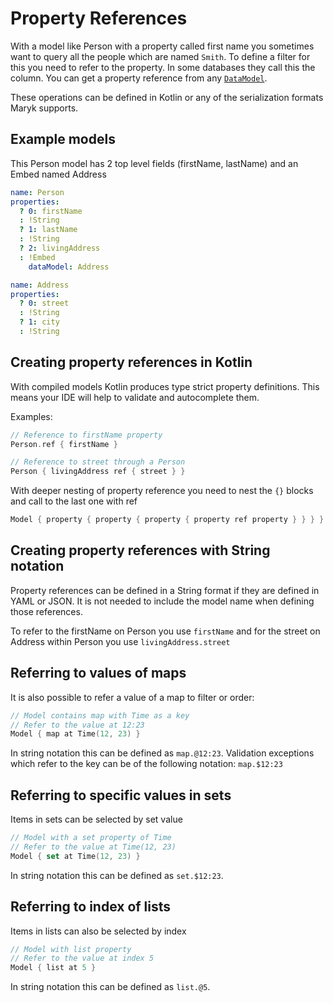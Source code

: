 # Property References

With a model like Person with a property called first name you sometimes want to query all the people which
are named `Smith`. To define a filter for this you need to refer to the property. In some databases they
call this the column. You can get a property reference from any [`DataModel`](../datamodel.md).   

These operations can be defined in Kotlin or any of the serialization formats Maryk supports. 

## Example models

This Person model has 2 top level fields (firstName, lastName) and an Embed named Address 
```yaml
name: Person
properties:
  ? 0: firstName
  : !String
  ? 1: lastName
  : !String
  ? 2: livingAddress
  : !Embed
    dataModel: Address
```

```yaml
name: Address
properties:
  ? 0: street
  : !String
  ? 1: city
  : !String
```

## Creating property references in Kotlin

With compiled models Kotlin produces type strict property definitions. This means your IDE will
help to validate and autocomplete them.

Examples:
```kotlin
// Reference to firstName property
Person.ref { firstName }

// Reference to street through a Person
Person { livingAddress ref { street } }
```

With deeper nesting of property reference you need to nest the `{}` blocks and call to the last one with ref
```kotlin
Model { property { property { property { property ref property } } } }
```

## Creating property references with String notation

Property references can be defined in a String format if they are defined in YAML or JSON. It is not 
needed to include the model name when defining those references.

To refer to the firstName on Person you use `firstName` and for the street on Address within Person you 
use `livingAddress.street`

## Referring to values of maps

It is also possible to refer a value of a map to filter or order:

```kotlin
// Model contains map with Time as a key
// Refer to the value at 12:23
Model { map at Time(12, 23) }
```

In string notation this can be defined as `map.@12:23`. Validation exceptions which refer to the key can be
of the following notation: `map.$12:23`

## Referring to specific values in sets

Items in sets can be selected by set value
```kotlin
// Model with a set property of Time
// Refer to the value at Time(12, 23)
Model { set at Time(12, 23) }
```

In string notation this can be defined as `set.$12:23`. 

## Referring to index of lists

Items in lists can also be selected by index
```kotlin
// Model with list property
// Refer to the value at index 5
Model { list at 5 }
```

In string notation this can be defined as `list.@5`. 
